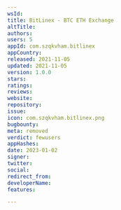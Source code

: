 ```yaml
---
wsId: 
title: BitLinex - BTC ETH Exchange
altTitle: 
authors: 
users: 5
appId: com.szqkvham.bitlinex
appCountry: 
released: 2021-11-05
updated: 2021-11-05
version: 1.0.0
stars: 
ratings: 
reviews: 
website: 
repository: 
issue: 
icon: com.szqkvham.bitlinex.png
bugbounty: 
meta: removed
verdict: fewusers
appHashes: 
date: 2023-01-02
signer: 
twitter: 
social: 
redirect_from: 
developerName: 
features: 

---
```


